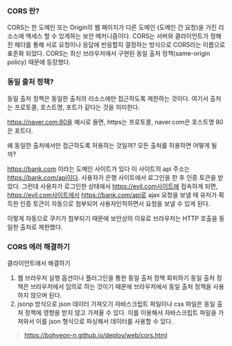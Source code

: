 ### CORS 란?

CORS는 한 도메인 또는 Origin의 웹 페이지가 다른 도메인 (도메인 간 요청)을 가진 리소스에 액세스 할 수 있게하는 보안 메커니즘이다.
CORS는 서버와 클라이언트가 정해진 헤더를 통해 서로 요청이나 응답에 반응할지 결정하는 방식으로 CORS라는 이름으로 표준화 되었다. CORS는 최신 브라우저에서 구현된 동일 출처 정책(same-origin policy) 때문에 등장했다.


### 동일 출처 정책?

동일 출처 정책은 동일한 출처의 리소스에만 접근하도록 제한하는 것이다. 여기서 출처는 프로토콜, 호스트명, 포트가 같다는 것을 의미한다.

https://naver.com:80을 예시로 들면, https는 프로토콜, naver.com은 호스트명 80은 포트다.

왜 동일한 출처에서만 접근하도록 허용하는 것일까? 모든 출처를 허용하면 어떻게 될까?

https://bank.com 이라는 도메인 사이트가 있다 이 사이트의 api 주소는 https://bank.com/api이다. 사용자가 은행 사이트에서 로그인을 한 후 인증 토큰을 받았다. 그런데 사용자가 로그인한 상태에서 https://evil.com사이트에 접속하게 되면, https://evil.com사이트에서 https://bank.com/api로 ajax 요청을 보낼 때 유저가 획득한 인증 토큰이 자동으로 첨부되어 사용자인척하면서 요청을 보낼 수 있게 된다.

이렇게 자동으로 쿠키가 첨부되기 때문에 보안상의 이유로 브라우저는 HTTP 호출을 동일한 출처로 제한했다.

### CORS 에러 해결하기

클라이언트에서 해결하기
1. 웹 브라우저 실행 옵션이나 플러그인을 통한 동일 출처 정책 회피하기
    동일 출처 정책은 브라우저에서 임의로 하는 것이기 때문에 브라우저에서 동일 출처 정책을 사용하지 않으며 된다.
2. jsonp 방식으로 json 데이터 가져오기
    자바스크립트 파일이나 css 파일은 동일 출처 정책에 영향을 받지 않고 가져올 수 있다.
이를 이용해서 자바스크립트 파일을 가져와서 이를 json 형식으로 파싱해서 데이터를 사용할 수 있다.

>https://bohyeon-n.github.io/deploy/web/cors.html

